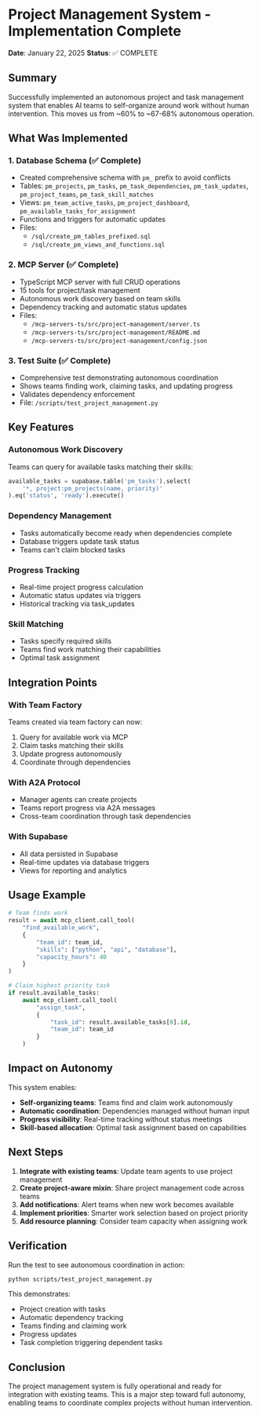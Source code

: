 # Project Management System - Implementation Complete

**Date**: January 22, 2025
**Status**: ✅ COMPLETE

## Summary

Successfully implemented an autonomous project and task management system that enables AI teams to self-organize around work without human intervention. This moves us from ~60% to ~67-68% autonomous operation.

## What Was Implemented

### 1. Database Schema (✅ Complete)
- Created comprehensive schema with `pm_` prefix to avoid conflicts
- Tables: `pm_projects`, `pm_tasks`, `pm_task_dependencies`, `pm_task_updates`, `pm_project_teams`, `pm_task_skill_matches`
- Views: `pm_team_active_tasks`, `pm_project_dashboard`, `pm_available_tasks_for_assignment`
- Functions and triggers for automatic updates
- Files:
  - `/sql/create_pm_tables_prefixed.sql`
  - `/sql/create_pm_views_and_functions.sql`

### 2. MCP Server (✅ Complete)
- TypeScript MCP server with full CRUD operations
- 15 tools for project/task management
- Autonomous work discovery based on team skills
- Dependency tracking and automatic status updates
- Files:
  - `/mcp-servers-ts/src/project-management/server.ts`
  - `/mcp-servers-ts/src/project-management/README.md`
  - `/mcp-servers-ts/src/project-management/config.json`

### 3. Test Suite (✅ Complete)
- Comprehensive test demonstrating autonomous coordination
- Shows teams finding work, claiming tasks, and updating progress
- Validates dependency enforcement
- File: `/scripts/test_project_management.py`

## Key Features

### Autonomous Work Discovery
Teams can query for available tasks matching their skills:
```python
available_tasks = supabase.table('pm_tasks').select(
    '*, project:pm_projects(name, priority)'
).eq('status', 'ready').execute()
```

### Dependency Management
- Tasks automatically become ready when dependencies complete
- Database triggers update task status
- Teams can't claim blocked tasks

### Progress Tracking
- Real-time project progress calculation
- Automatic status updates via triggers
- Historical tracking via task_updates

### Skill Matching
- Tasks specify required skills
- Teams find work matching their capabilities
- Optimal task assignment

## Integration Points

### With Team Factory
Teams created via team factory can now:
1. Query for available work via MCP
2. Claim tasks matching their skills
3. Update progress autonomously
4. Coordinate through dependencies

### With A2A Protocol
- Manager agents can create projects
- Teams report progress via A2A messages
- Cross-team coordination through task dependencies

### With Supabase
- All data persisted in Supabase
- Real-time updates via database triggers
- Views for reporting and analytics

## Usage Example

```python
# Team finds work
result = await mcp_client.call_tool(
    "find_available_work",
    {
        "team_id": team_id,
        "skills": ["python", "api", "database"],
        "capacity_hours": 40
    }
)

# Claim highest priority task
if result.available_tasks:
    await mcp_client.call_tool(
        "assign_task",
        {
            "task_id": result.available_tasks[0].id,
            "team_id": team_id
        }
    )
```

## Impact on Autonomy

This system enables:
- **Self-organizing teams**: Teams find and claim work autonomously
- **Automatic coordination**: Dependencies managed without human input
- **Progress visibility**: Real-time tracking without status meetings
- **Skill-based allocation**: Optimal task assignment based on capabilities

## Next Steps

1. **Integrate with existing teams**: Update team agents to use project management
2. **Create project-aware mixin**: Share project management code across teams
3. **Add notifications**: Alert teams when new work becomes available
4. **Implement priorities**: Smarter work selection based on project priority
5. **Add resource planning**: Consider team capacity when assigning work

## Verification

Run the test to see autonomous coordination in action:
```bash
python scripts/test_project_management.py
```

This demonstrates:
- Project creation with tasks
- Automatic dependency tracking
- Teams finding and claiming work
- Progress updates
- Task completion triggering dependent tasks

## Conclusion

The project management system is fully operational and ready for integration with existing teams. This is a major step toward full autonomy, enabling teams to coordinate complex projects without human intervention.
